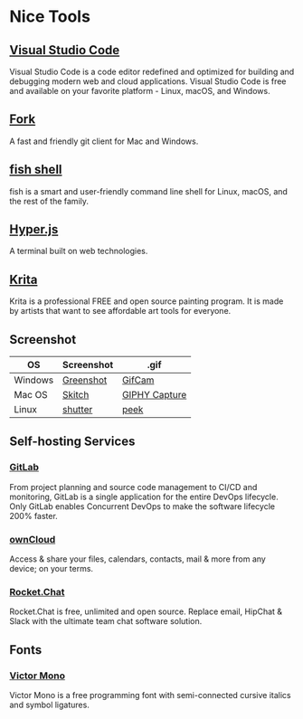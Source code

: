 # Nice Tools

## [Visual Studio Code](https://code.visualstudio.com/)

Visual Studio Code is a code editor redefined and optimized for building and debugging modern web and cloud applications. Visual Studio Code is free and available on your favorite platform - Linux, macOS, and Windows.

## [Fork](https://git-fork.com/)

A fast and friendly git client for Mac and Windows.

## [fish shell](./fish.md)

fish is a smart and user-friendly command line shell for Linux, macOS, and the rest of the family.

## [Hyper.js](https://hyper.is/)

A terminal built on web technologies.

## [Krita](https://krita.org/)

Krita is a professional FREE and open source painting program. It is made by artists that want to see affordable art tools for everyone.

## Screenshot

| OS      | Screenshot                                     | .gif                                                                          |
| ------- | ---------------------------------------------- | ----------------------------------------------------------------------------- |
| Windows | [Greenshot](https://getgreenshot.org/)         | [GifCam](http://blog.bahraniapps.com/gifcam/)                                 |
| Mac OS  | [Skitch](https://evernote.com/products/skitch) | [GIPHY Capture](https://giphy.com/posts/giphy-launches-giphy-capture-for-mac) |
| Linux   | [shutter](http://shutter-project.org/)         | [peek](https://github.com/phw/peek)                                           |

## Self-hosting Services

### [GitLab](https://about.gitlab.com/[])

From project planning and source code management to CI/CD and monitoring, GitLab is a single application for the entire DevOps lifecycle. Only GitLab enables Concurrent DevOps to make the software lifecycle 200% faster.

### [ownCloud](https://owncloud.org/)

Access & share your files, calendars, contacts, mail & more from any device; on your terms.

### [Rocket.Chat](https://rocket.chat/)

Rocket.Chat is free, unlimited and open source. Replace email, HipChat & Slack with the ultimate team chat software solution.

## Fonts

### [Victor Mono](https://rubjo.github.io/victor-mono/)

Victor Mono is a free programming font with semi-connected cursive italics and symbol ligatures.
